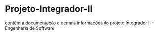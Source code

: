 # Projeto-Integrador-II
contém a documentação e demais informações do projeto Integrador II - Engenharia de Software
